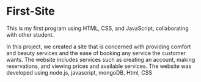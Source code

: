 # First-Site

This is my first program using HTML, CSS, and JavaScript, collaborating with other student.

In this project, we created a site that is concerned with providing comfort and beauty services and the ease of booking any service the customer wants.
The website includes services such as creating an account, making reservations, and viewing prices and available services. The website was developed using node.js, javascript, mongoDB, Html, CSS
